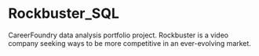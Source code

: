 # Rockbuster_SQL
CareerFoundry data analysis portfolio project. Rockbuster is a video company seeking ways to be more competitive in an ever-evolving market.
